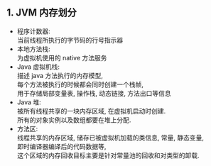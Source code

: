 ## 1. JVM 内存划分
- 程序计数器:  
  当前线程所执行的字节码的行号指示器
- 本地方法栈:  
  为虚拟机使用的 native 方法服务
- Java 虚拟机栈:  
  描述 java 方法执行的内存模型,  
  每个方法被执行的时候都会同时创建一个栈帧,  
  用于存储局部变量表, 操作栈, 动态链接, 方法出口等信息
- Java 堆:  
  被所有线程共享的一块内存区域, 在虚拟机启动时创建.  
  所有的对象实例以及数组都要在堆上分配.
- 方法区:   
  线程共享的内存区域, 储存已被虚拟机加载的类信息, 常量, 静态变量,  
  即时编译器编译后的代码数据等,  
  这个区域的内存回收目标主要是针对常量池的回收和对类型的卸载.  